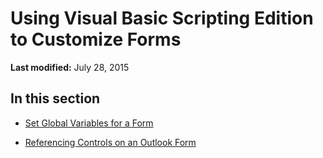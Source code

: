 
# Using Visual Basic Scripting Edition to Customize Forms

 **Last modified:** July 28, 2015


## In this section


-  [Set Global Variables for a Form](ba14ca05-fab8-a2dc-8905-990d9636c9d0.md)
    
-  [Referencing Controls on an Outlook Form](1393bd23-de16-4a59-e656-f0fcc6583a3e.md)
    
